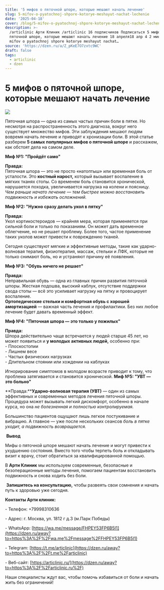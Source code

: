 ```yaml
---
title: '5 мифов о пяточной шпоре, которые мешают начать лечение'
slug: 5-mifov-o-pyatochnoj-shpore-kotorye-meshayut-nachat-lechenie
date: '2025-04-18'
cover: /blog/5-mifov-o-pyatochnoj-shpore-kotorye-meshayut-nachat-lechenie/cover.jpg
description: >-
  /articlinic Арти Клиник /articlinic 16 подписчиков Подписаться 5 мифов о
  пяточной шпоре, которые мешают начать лечение 18 апреля18 апр 4 2 мин /blog/5
  mifov o pyatochnoj shpore kotorye meshayut nachat…
source: 'https://dzen.ru/a/Z_pKeE7O7zxtc9WC'
draft: false
tags:
  - articlinic
  - dzen
---
```


# 5 мифов о пяточной шпоре, которые мешают начать лечение

![](/blog/5-mifov-o-pyatochnoj-shpore-kotorye-meshayut-nachat-lechenie/img-0.jpg)

Пяточная шпора — одна из самых частых причин боли в пятке. Но несмотря на распространенность этого диагноза, вокруг него существует множество мифов. Эти заблуждения мешают людям вовремя начать лечение и приводят к хронизации боли. В этой статье разберем **5 самых популярных мифов о пяточной шпоре** и расскажем, как обстоят дела на самом деле.  
  
**Миф №1: "Пройдёт само"**  
  
**Правда:**  
Пяточная шпора — это не просто «натоптыш» или временная боль от усталости. Это **костный нарост,** который вызывает воспаление в мягких тканях стопы. Со временем боль становится хронической, нарушается походка, увеличивается нагрузка на колени и поясницу.  
_Чем раньше начато лечение — тем быстрее можно восстановить подвижность и избежать осложнений._  
  
**Миф №2: "Нужно сразу делать укол в пятку"**  
  
**Правда:**  
Укол кортикостероидов — крайняя мера, которая применяется при сильной боли и только по показаниям. Он может дать временное облегчение, но не решает проблему. Более того, частое применение таких уколов может привести к повреждению тканей.  
  
Сегодня существуют мягкие и эффективные методы, такие как ударно-волновая терапия, физиотерапия, массаж, стельки и ЛФК, которые не только снимают боль, но и устраняют причину её появления.  
  
**Миф №3: "Обувь ничего не решает"**  
  
**Правда:**  
Неправильная обувь — одна из главных причин развития пяточной шпоры. Жесткая подошва, высокий каблук, отсутствие поддержки свода стопы — всё это усиливает нагрузку на пятку и провоцирует воспаление.  
**Ортопедические стельки и комфортная обувь с хорошей амортизацией** — важная часть лечения и профилактики. Без них любое лечение будет давать временный эффект.  
  
**Миф №4: "Пяточная шпора — это только у пожилых"**  
  
**Правда:**  
Шпора действительно чаще встречается у людей старше 45 лет, но может появиться и **у молодых активных людей,** особенно при:  
\- Плоскостопии  
\- Лишнем весе  
\- Частых физических нагрузках  
\- Длительном стоянии или хождении на каблуках  
  
Игнорирование симптомов в молодом возрасте приводит к тому, что проблема затягивается и становится хронической. **Миф №5: "УВТ — это больно"**  
  
**Правда:****Ударно-волновая терапия (УВТ)** — один из самых эффективных и современных методов лечения пяточной шпоры. Процедура может вызывать легкий дискомфорт, особенно в начале курса, но она _не болезненная и полностью контролируемая._  
  
Большинство пациентов ощущают лишь легкое постукивание и вибрацию. А главное — уже после нескольких сеансов _боль в пятке уходит, а подвижность возвращается._  
  
 **Вывод**  
  
Мифы о пяточной шпоре мешают начать лечение и могут привести к ухудшению состояния. Вместо того чтобы терпеть боль и откладывать визит к врачу, стоит обратиться за квалифицированной помощью.  
  
В **Арти Клиник** мы используем современные, безопасные и безоперационные методы лечения, помогаем пациентам восстановить подвижность и снова ходить без боли.  
  
 **Запишитесь на консультацию,** чтобы развеять свои сомнения и начать путь к здоровью уже сегодня.

**Контакты Арти клиник:**

\- Телефон: +79998310636

\- Адрес: г. Москва, ул. 1812 г д.3 (м.Парк Победы)

\- WhatsApp: [https://wa.me/message/FHPEY53FP6B5I1](https://dzen.ru/away?to=https%3A%2F%2Fwa.me%2Fmessage%2FFHPEY53FP6B5I1)

\- Telegram: [https://t.me/articlinic](https://dzen.ru/away?to=https%3A%2F%2Ft.me%2Farticlinic)

\- Веб-сайт: [https://articlinic.ru/](https://dzen.ru/away?to=https%3A%2F%2Farticlinic.ru%2F)

Наши специалисты ждут вас, чтобы помочь избавиться от боли и начать жить без ограничений!